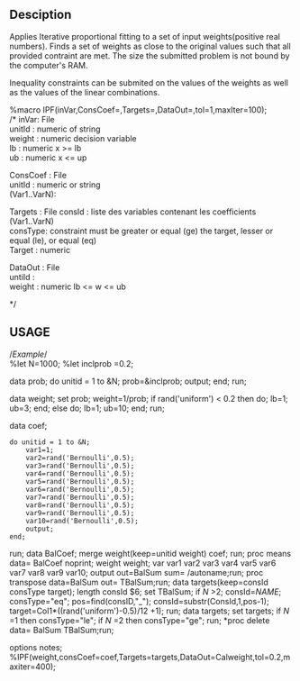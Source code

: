 ## Desciption  
Applies Iterative proportional fitting to a set of input weights(positive real numbers).
Finds a set of weights as close to the original values such that all provided contraint are met.
The size the submitted problem is not bound by the computer's RAM.

Inequality constraints can be submited on the values of the weights as well as the values of the linear combinations.  

%macro IPF(inVar,ConsCoef=,Targets=,DataOut=,tol=1,maxIter=100);  
/*
inVar: File  
    unitId      : numeric of string  
    weight      : numeric decision variable  
	lb	: numeric x >= lb  
	ub	: numeric x <= up  

ConsCoef 	: File  
    unitId      : numeric or string  
    (Var1..VarN):  

Targets : File
	consId 	: liste des variables contenant les coefficients (Var1..VarN)  
	consType: constraint must be greater or equal (ge) the target, lesser or equal (le), or equal (eq)  
	Target  : numeric    

DataOut : File  
    untiId      :  
    weight	: numeric lb <=	w <= ub  

*/

## USAGE 

/*Example*/  
%let N=1000;
%let inclprob =0.2;

data prob;
	do unitid = 1 to &N;
		prob=&inclprob;
		output;
	end;
run;

data weight;
	set prob;
	weight=1/prob;
	if rand('uniform') < 0.2 then do;
		lb=1;
		ub=3;
	end;
	else do;
		lb=1;
		ub=10;
	end;
run;

data coef;

	do unitid = 1 to &N;
		var1=1;
		var2=rand('Bernoulli',0.5);
		var3=rand('Bernoulli',0.5);
		var4=rand('Bernoulli',0.5);
		var5=rand('Bernoulli',0.5);
		var6=rand('Bernoulli',0.5);
		var7=rand('Bernoulli',0.5);
		var8=rand('Bernoulli',0.5);
		var9=rand('Bernoulli',0.5);
		var10=rand('Bernoulli',0.5);
		output; 
	end;
run;
data BalCoef;
	merge weight(keep=unitid weight) coef;
run;
proc means data= BalCoef noprint; weight weight; var var1 var2 var3 var4 var5 var6 var7 var8 var9 var10; output out=BalSum sum= /autoname;run;
proc transpose data=BalSum out= TBalSum;run;
data targets(keep=consId consType target);
	length consId $6;
	set TBalSum;
	if _N_ >2;
	consId=_NAME_;
	consType="eq";
	pos=find(consID,"_");
	consId=substr(ConsId,1,pos-1);
	target=Col1*((rand('uniform')-0.5)/12 +1);
run;
data targets;
	set targets;
	if _N_ =1 then consType="le";
	if _N_ =2 then consType="ge";
run;
*proc delete data= BalSum TBalSum;run;

options notes;  
%IPF(weight,consCoef=coef,Targets=targets,DataOut=Calweight,tol=0.2,maxiter=400);
